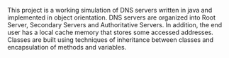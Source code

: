 This project is a working simulation of DNS servers written in java and implemented in object orientation.
DNS servers are organized into Root Server, Secondary Servers and Authoritative Servers.
In addition, the end user has a local cache memory that stores some accessed addresses.
Classes are built using techniques of inheritance between classes and encapsulation of methods and variables.